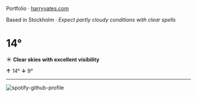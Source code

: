 Portfolio · [harryyates.com](https://harryyates.com)

<!-- WEATHER_START -->
Based in Stockholm · *Expect partly cloudy conditions with clear spells*

# 14°
☀️ **Clear skies with excellent visibility**

**↑** 14° **↓** 9°

---
<!-- WEATHER_END -->

<p align="left">
  <a>
    <img src="https://spotify-github-profile.kittinanx.com/api/view?uid=bigbello&cover_image=true&theme=natemoo-re&show_offline=true&background_color=121212&interchange=false&bar_color=53b14f&bar_color_cover=false" alt="spotify-github-profile">
  </a>
</p>